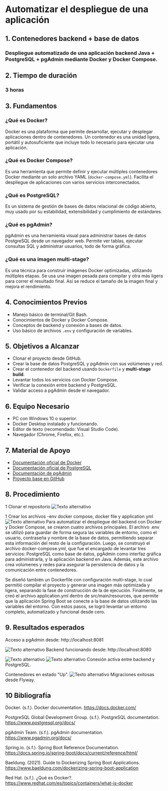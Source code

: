 
# Automatizar el despliegue de una aplicación
##  1. Contenedores backend + base de datos 
### Despliegue automatizado de una aplicación backend Java + PostgreSQL + pgAdmin mediante Docker y Docker Compose. 
## 2. Tiempo de duración
### 3 horas

## 3. Fundamentos

### ¿Qué es Docker?
Docker es una plataforma que permite desarrollar, ejecutar y desplegar aplicaciones dentro de contenedores. Un contenedor es una unidad ligera, portátil y autosuficiente que incluye todo lo necesario para ejecutar una aplicación.

### ¿Qué es Docker Compose?
Es una herramienta que permite definir y ejecutar múltiples contenedores Docker mediante un solo archivo YAML (`docker-compose.yml`). Facilita el despliegue de aplicaciones con varios servicios interconectados.

### ¿Qué es PostgreSQL?
Es un sistema de gestión de bases de datos relacional de código abierto, muy usado por su estabilidad, extensibilidad y cumplimiento de estándares.

### ¿Qué es pgAdmin?
pgAdmin es una herramienta visual para administrar bases de datos PostgreSQL desde un navegador web. Permite ver tablas, ejecutar consultas SQL y administrar usuarios, todo de forma gráfica.

### ¿Qué es una imagen multi-stage?
Es una técnica para construir imágenes Docker optimizadas, utilizando múltiples etapas. Se usa una imagen pesada para compilar y otra más ligera para correr el resultado final. Así se reduce el tamaño de la imagen final y mejora el rendimiento.

## 4. Conocimientos Previos

- Manejo básico de terminal/Git Bash.
- Conocimientos de Docker y Docker Compose.
- Conceptos de backend y conexión a bases de datos.
- Uso básico de archivos `.env` y configuración de variables.

## 5. Objetivos a Alcanzar

- Clonar el proyecto desde GitHub.
- Crear la base de datos PostgreSQL y pgAdmin con sus volúmenes y red.
- Crear el contenedor del backend usando `Dockerfile` y **multi-stage build**.
- Levantar todos los servicios con Docker Compose.
- Verificar la conexión entre backend y PostgreSQL.
- Validar acceso a pgAdmin desde el navegador.


## 6. Equipo Necesario

- PC con Windows 10 o superior.
- Docker Desktop instalado y funcionando.
- Editor de texto (recomendado: Visual Studio Code).
- Navegador (Chrome, Firefox, etc.).


## 7. Material de Apoyo

- [Documentación oficial de Docker](https://docs.docker.com)
- [Documentación oficial de PostgreSQL](https://www.postgresql.org/docs/)
- [Documentación de pgAdmin](https://www.pgadmin.org/docs/)
- [Proyecto base en GitHub](https://github.com/maguaman2/tendencias-mar22-security)


## 8. Procedimiento

1 Clonar el repositorio 
 ![Texto alternativo](https://github.com/Edissonfierro/30mayo/blob/main/uno.jpg)

1 Crear los archivos -env docker compose, docker file y application yml 
 ![Texto alternativo](https://github.com/Edissonfierro/30mayo/blob/main/dos.jpg)
Para automatizar el despliegue del backend con Docker y Docker Compose, se crearon cuatro archivos principales. El archivo .env se utilizó para guardar de forma segura las variables de entorno, como el usuario, contraseña y nombre de la base de datos, permitiendo separar esta información del resto de la configuración. Luego, se construyó el archivo docker-compose.yml, que fue el encargado de levantar tres servicios: PostgreSQL como base de datos, pgAdmin como interfaz gráfica para administrarla, y la aplicación backend en Java. Además, este archivo crea volúmenes y redes para asegurar la persistencia de datos y la comunicación entre contenedores.

Se diseñó también un Dockerfile con configuración multi-stage, lo cual permitió compilar el proyecto y generar una imagen más optimizada y ligera, separando la fase de construcción de la de ejecución. Finalmente, se creó el archivo application.yml dentro de src/main/resources, que permite que la aplicación Spring Boot se conecte a la base de datos utilizando las variables del entorno. Con estos pasos, se logró levantar un entorno completo, automatizado y funcional desde cero.


## 9. Resultados esperados
Acceso a pgAdmin desde: http://localhost:8081

 ![Texto alternativo](https://github.com/Edissonfierro/30mayo/blob/main/pgadmin.jpg)
Backend funcionando desde: http://localhost:8080

 ![Texto alternativo](https://github.com/Edissonfierro/30mayo/blob/main/controller.jpg)
 ![Texto alternativo](https://github.com/Edissonfierro/30mayo/blob/main/consultaendpoint.jpg)
Conexión activa entre backend y PostgreSQL.

Contenedores en estado "Up".
 ![Texto alternativo](https://github.com/Edissonfierro/30mayo/blob/main/contenedores.jpg)
Migraciones exitosas desde Flyway.

## 10 Bibliografía

Docker. (s.f.). Docker documentation. https://docs.docker.com/

PostgreSQL Global Development Group. (s.f.). PostgreSQL documentation. https://www.postgresql.org/docs/

pgAdmin Team. (s.f.). pgAdmin documentation. https://www.pgadmin.org/docs/

Spring.io. (s.f.). Spring Boot Reference Documentation. https://docs.spring.io/spring-boot/docs/current/reference/html/

Baeldung. (2021). Guide to Dockerizing Spring Boot Applications. https://www.baeldung.com/dockerizing-spring-boot-application

Red Hat. (s.f.). ¿Qué es Docker?. https://www.redhat.com/es/topics/containers/what-is-docker



